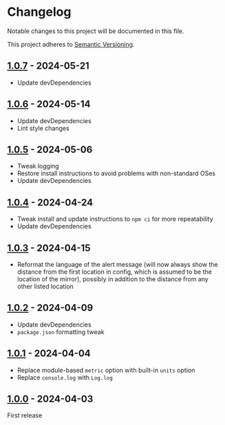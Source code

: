 # Changelog

Notable changes to this project will be documented in this file.

This project adheres to [Semantic Versioning](https://semver.org/spec/v2.0.0.html).

## [1.0.7](https://github.com/dathbe/MMM-EarthquakeAlerts/compare/v1.0.6...v1.0.7) - 2024-05-21

- Update devDependencies

## [1.0.6](https://github.com/dathbe/MMM-EarthquakeAlerts/compare/v1.0.5...v1.0.6) - 2024-05-14

- Update devDependencies
- Lint style changes

## [1.0.5](https://github.com/dathbe/MMM-EarthquakeAlerts/compare/v1.0.4...v1.0.5) - 2024-05-06

- Tweak logging
- Restore install instructions to avoid problems with non-standard OSes
- Update devDependencies

## [1.0.4](https://github.com/dathbe/MMM-EarthquakeAlerts/compare/v1.0.3...v1.0.4) - 2024-04-24

- Tweak install and update instructions to `npm ci` for more repeatability
- Update devDependencies

## [1.0.3](https://github.com/dathbe/MMM-EarthquakeAlerts/compare/v1.0.2...v1.0.3) - 2024-04-15

- Reformat the language of the alert message (will now always show the distance from the first location in config, which is assumed to be the location of the mirror), possibly in addition to the distance from any other listed location

## [1.0.2](https://github.com/dathbe/MMM-EarthquakeAlerts/compare/v1.0.1...v1.0.2) - 2024-04-09

- Update devDependencies
- `package.json` formatting tweak

## [1.0.1](https://github.com/dathbe/MMM-EarthquakeAlerts/compare/v1.0.0...v1.0.1) - 2024-04-04

- Replace module-based `metric` option with built-in `units` option
- Replace `console.log` with `Log.log`

## [1.0.0](https://github.com/dathbe/MMM-EarthquakeAlerts/releases/tag/v1.0.0) - 2024-04-03

First release
